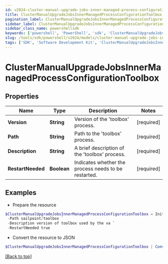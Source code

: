 ```yaml
---
id: v2024-cluster-manual-upgrade-jobs-inner-managed-process-configuration-toolbox
title: ClusterManualUpgradeJobsInnerManagedProcessConfigurationToolbox
pagination_label: ClusterManualUpgradeJobsInnerManagedProcessConfigurationToolbox
sidebar_label: ClusterManualUpgradeJobsInnerManagedProcessConfigurationToolbox
sidebar_class_name: powershellsdk
keywords: ['powershell', 'PowerShell', 'sdk', 'ClusterManualUpgradeJobsInnerManagedProcessConfigurationToolbox', 'V2024ClusterManualUpgradeJobsInnerManagedProcessConfigurationToolbox'] 
slug: /tools/sdk/powershell/v2024/models/cluster-manual-upgrade-jobs-inner-managed-process-configuration-toolbox
tags: ['SDK', 'Software Development Kit', 'ClusterManualUpgradeJobsInnerManagedProcessConfigurationToolbox', 'V2024ClusterManualUpgradeJobsInnerManagedProcessConfigurationToolbox']
---
```



# ClusterManualUpgradeJobsInnerManagedProcessConfigurationToolbox

## Properties

Name | Type | Description | Notes
------------ | ------------- | ------------- | -------------
**Version** | **String** | Version of the 'toolbox' process. | [required]
**Path** | **String** | Path to the 'toolbox' process. | [required]
**Description** | **String** | A brief description of the 'toolbox' process. | [required]
**RestartNeeded** | **Boolean** | Indicates whether the process needs to be restarted. | [required]

## Examples

- Prepare the resource
```powershell
$ClusterManualUpgradeJobsInnerManagedProcessConfigurationToolbox = Initialize-V2024ClusterManualUpgradeJobsInnerManagedProcessConfigurationToolbox  -Version 3004 `
 -Path sailpoint/toolbox `
 -Description version of toolbox used by the va `
 -RestartNeeded true
```

- Convert the resource to JSON
```powershell
$ClusterManualUpgradeJobsInnerManagedProcessConfigurationToolbox | ConvertTo-JSON
```


[[Back to top]](#) 


